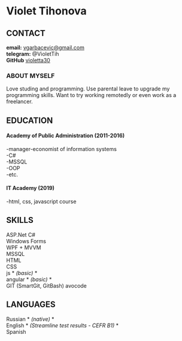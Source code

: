 # Violet Tihonova
## CONTACT
**email:** vgarbacevic@gmail.com  
**telegram:** @VioletTih  
**GitHub** [violetta30](https://github.com/violetta30)

### ABOUT MYSELF  

Love studing and programming. Use parental leave to upgrade my programming skills. Want to try working remotedly or even work as a freelancer.  

## EDUCATION  
#### **Academy of Public Administration (2011-2016)**   
-manager-economist of information systems  
 -C#  
 -MSSQL  
 -OOP  
 -etc.  
#### **IT Academy (2019)** 
-html, css, javascript course  

## SKILLS
ASP.Net 
C#  
Windows Forms  
WPF + MVVM  
MSSQL  
HTML   
CSS  
js * *(basic)* *  
angular * *(basic)* *  
GIT (SmartGit, GitBash)
avocode  

## LANGUAGES

Russian * *(native)* *  
English * *(Streamline test results - CEFR B1)* *  
Spanish  
